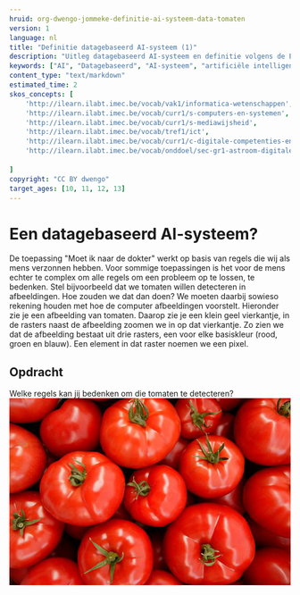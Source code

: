 ```yaml
---
hruid: org-dwengo-jommeke-definitie-ai-systeem-data-tomaten
version: 1
language: nl
title: "Definitie datagebaseerd AI-systeem (1)"
description: "Uitleg datagebaseerd AI-systeem en definitie volgens de EU"
keywords: ["AI", "Datagebaseerd", "AI-systeem", "artificiële intelligentie"]
content_type: "text/markdown"
estimated_time: 2
skos_concepts: [
    'http://ilearn.ilabt.imec.be/vocab/vak1/informatica-wetenschappen', 
    'http://ilearn.ilabt.imec.be/vocab/curr1/s-computers-en-systemen',
    'http://ilearn.ilabt.imec.be/vocab/curr1/s-mediawijsheid',
    'http://ilearn.ilabt.imec.be/vocab/tref1/ict',
    'http://ilearn.ilabt.imec.be/vocab/curr1/c-digitale-competenties-en-mediawijsheid',
    'http://ilearn.ilabt.imec.be/vocab/onddoel/sec-gr1-astroom-digitale-competenties-en-mediawijsheid-4.5',

]
copyright: "CC BY dwengo"
target_ages: [10, 11, 12, 13]
---
```



Een datagebaseerd AI-systeem?
===============

De toepassing "Moet ik naar de dokter" werkt op basis van regels die wij als mens verzonnen hebben. Voor sommige toepassingen is het voor de mens echter te complex om alle regels om een probleem op te lossen, te bedenken. Stel bijvoorbeeld dat we tomaten willen detecteren in afbeeldingen. Hoe zouden we dat dan doen? We moeten daarbij sowieso rekening houden met hoe de computer afbeeldingen voorstelt. Hieronder zie je een afbeelding van tomaten. Daarop zie je een klein geel vierkantje, in de rasters naast de afbeelding zoomen we in op dat vierkantje. Zo zien we dat de afbeelding bestaat uit drie rasters, een voor elke basiskleur (rood, groen en blauw). Een element in dat raster noemen we een pixel.

<div class="dwengo-content assignment">
    <h2 class="title">Opdracht</h2>
    <div class="content">
        Welke regels kan jij bedenken om die tomaten te detecteren?<br>
        <img src="img/tomaten.png" alt="Tomaten" title="Tomaten"></img>
    </div>
</div>


